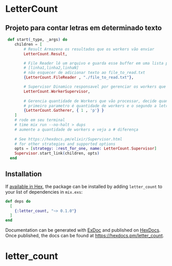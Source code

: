 # LetterCount

## Projeto para contar letras em determinado texto

```elixir
 def start(_type, _args) do
    children = [
        # Result Armazena os resultados que os workers vão enviar
        LetterCount.Result,

        # File Reader lê um arquivo e guarda esse buffer em uma lista para cada linha
        # [linha1,linha2,linhaN]
        # não esquecer de adicionar texto ao file_to_read.txt
        {LetterCount.FileReader , "./file_to_read.txt"},

        # Supervisor Dinamico responsavel por gerenciar os workers que o Gatherer precisa
        LetterCount.WorkerSupervisor,
        
        # Gerencia quantidade de Workers que vão processar, decide quando o programa para de executar
        # primeiro parametro é quantidade de workers e o segundo a letra que ira pesquisar no texto
        {LetterCount.Gatherer, { 1 , 'p'} }
    ]
    # rode em seu terminal 
    # time mix run --no-halt > dups
    # aumente a quantidade de workers e veja a # diferença
    
    # See https://hexdocs.pm/elixir/Supervisor.html
    # for other strategies and supported options
    opts = [strategy: :rest_for_one, name: LetterCount.Supervisor]
    Supervisor.start_link(children, opts)
  end

```

## Installation

If [available in Hex](https://hex.pm/docs/publish), the package can be installed
by adding `letter_count` to your list of dependencies in `mix.exs`:

```elixir
def deps do
  [
    {:letter_count, "~> 0.1.0"}
  ]
end
```

Documentation can be generated with [ExDoc](https://github.com/elixir-lang/ex_doc)
and published on [HexDocs](https://hexdocs.pm). Once published, the docs can
be found at <https://hexdocs.pm/letter_count>.

# letter_count
